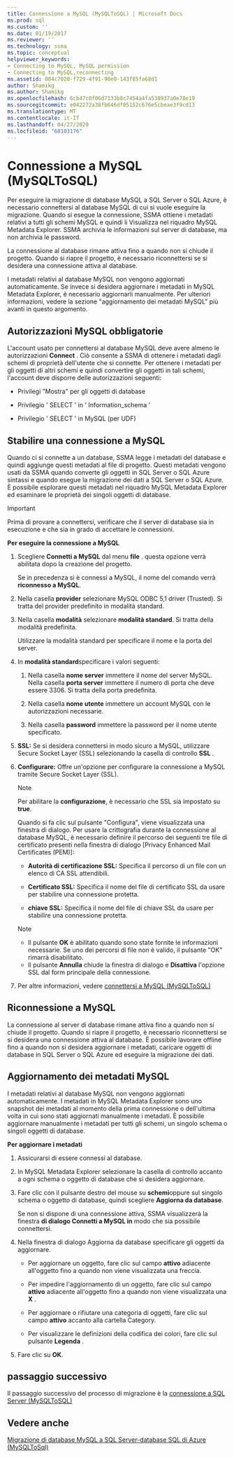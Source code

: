 ```yaml
---
title: Connessione a MySQL (MySQLToSQL) | Microsoft Docs
ms.prod: sql
ms.custom: ''
ms.date: 01/19/2017
ms.reviewer: ''
ms.technology: ssma
ms.topic: conceptual
helpviewer_keywords:
- Connecting to MySQL, MySQL permission
- Connecting to MySQL,reconnecting
ms.assetid: 084c7020-f729-4f91-90e0-143f85fa68d1
author: Shamikg
ms.author: Shamikg
ms.openlocfilehash: 6cb47c0f06d7133b8c7454a4fa538937a0e78e19
ms.sourcegitcommit: e042272a38fb646df05152c676e5cbeae3f9cd13
ms.translationtype: MT
ms.contentlocale: it-IT
ms.lasthandoff: 04/27/2020
ms.locfileid: "68103176"
---
```

# <a name="connecting-to-mysql-mysqltosql"></a>Connessione a MySQL (MySQLToSQL)
Per eseguire la migrazione di database MySQL a SQL Server o SQL Azure, è necessario connettersi al database MySQL di cui si vuole eseguire la migrazione. Quando si esegue la connessione, SSMA ottiene i metadati relativi a tutti gli schemi MySQL e quindi li Visualizza nel riquadro MySQL Metadata Explorer. SSMA archivia le informazioni sul server di database, ma non archivia le password.  
  
La connessione al database rimane attiva fino a quando non si chiude il progetto. Quando si riapre il progetto, è necessario riconnettersi se si desidera una connessione attiva al database.  
  
I metadati relativi al database MySQL non vengono aggiornati automaticamente. Se invece si desidera aggiornare i metadati in MySQL Metadata Explorer, è necessario aggiornarli manualmente. Per ulteriori informazioni, vedere la sezione "aggiornamento dei metadati MySQL" più avanti in questo argomento.  
  
## <a name="required-mysql-permissions"></a>Autorizzazioni MySQL obbligatorie  
L'account usato per connettersi al database MySQL deve avere almeno le autorizzazioni **Connect** . Ciò consente a SSMA di ottenere i metadati dagli schemi di proprietà dell'utente che si connette. Per ottenere i metadati per gli oggetti di altri schemi e quindi convertire gli oggetti in tali schemi, l'account deve disporre delle autorizzazioni seguenti:  
  
-   Privilegi "Mostra" per gli oggetti di database  
  
-   Privilegio ' SELECT ' in ' Information_schema '  
  
-   Privilegio ' SELECT ' in MySQL (per UDF)  
  
## <a name="establishing-a-connection-to-mysql"></a>Stabilire una connessione a MySQL  
Quando ci si connette a un database, SSMA legge i metadati del database e quindi aggiunge questi metadati al file di progetto. Questi metadati vengono usati da SSMA quando converte gli oggetti in SQL Server o SQL Azure sintassi e quando esegue la migrazione dei dati a SQL Server o SQL Azure. È possibile esplorare questi metadati nel riquadro MySQL Metadata Explorer ed esaminare le proprietà dei singoli oggetti di database.  
  
> [!IMPORTANT]  
> Prima di provare a connettersi, verificare che il server di database sia in esecuzione e che sia in grado di accettare le connessioni.  
  
**Per eseguire la connessione a MySQL**  
  
1.  Scegliere **Connetti a MySQL** dal menu **file** . questa opzione verrà abilitata dopo la creazione del progetto.  
  
    Se in precedenza si è connessi a MySQL, il nome del comando verrà **riconnesso a MySQL**.  
  
2.  Nella casella **provider** selezionare MySQL ODBC 5,1 driver (Trusted). Si tratta del provider predefinito in modalità standard.  
  
3.  Nella casella **modalità** selezionare **modalità standard**. Si tratta della modalità predefinita.  
  
    Utilizzare la modalità standard per specificare il nome e la porta del server.  
  
4.  In **modalità standard**specificare i valori seguenti:  
  
    1.  Nella casella **nome server** immettere il nome del server MySQL. Nella casella **porta server** immettere il numero di porta che deve essere 3306. Si tratta della porta predefinita.  
  
    2.  Nella casella **nome utente** immettere un account MySQL con le autorizzazioni necessarie.  
  
    3.  Nella casella **password** immettere la password per il nome utente specificato.  
  
5.  **SSL:** Se si desidera connettersi in modo sicuro a MySQL, utilizzare Secure Socket Layer (SSL) selezionando la casella di controllo **SSL** .  
  
6.  **Configurare:** Offre un'opzione per configurare la connessione a MySQL tramite Secure Socket Layer (SSL).  
  
    > [!NOTE]  
    > Per abilitare la **configurazione**, è necessario che SSL sia impostato su **true**.  
  
    Quando si fa clic sul pulsante "Configura", viene visualizzata una finestra di dialogo. Per usare la crittografia durante la connessione al database MySQL, è necessario definire il percorso dei seguenti tre file di certificato presenti nella finestra di dialogo [Privacy Enhanced Mail Certificates (PEM)]:  
  
    -   **Autorità di certificazione SSL:** Specifica il percorso di un file con un elenco di CA SSL attendibili.  
  
    -   **Certificato SSL:** Specifica il nome del file di certificato SSL da usare per stabilire una connessione protetta.  
  
    -   **chiave SSL:** Specifica il nome del file di chiave SSL da usare per stabilire una connessione protetta.  
  
    > [!NOTE]  
    > -   Il pulsante **OK** è abilitato quando sono state fornite le informazioni necessarie. Se uno dei percorsi di file non è valido, il pulsante "OK" rimarrà disabilitato.  
    > -   Il pulsante **Annulla** chiude la finestra di dialogo e **Disattiva** l'opzione SSL dal form principale della connessione.  
  
7.  Per altre informazioni, vedere [connettersi a MySQL &#40;MySQLToSQL&#41;](../../ssma/mysql/connect-to-mysql-mysqltosql.md)  
  
## <a name="reconnecting-to-mysql"></a>Riconnessione a MySQL  
La connessione al server di database rimane attiva fino a quando non si chiude il progetto. Quando si riapre il progetto, è necessario riconnettersi se si desidera una connessione attiva al database. È possibile lavorare offline fino a quando non si desidera aggiornare i metadati, caricare oggetti di database in SQL Server o SQL Azure ed eseguire la migrazione dei dati.  
  
## <a name="refreshing-mysql-metadata"></a>Aggiornamento dei metadati MySQL  
I metadati relativi al database MySQL non vengono aggiornati automaticamente. I metadati in MySQL Metadata Explorer sono uno snapshot dei metadati al momento della prima connessione o dell'ultima volta in cui sono stati aggiornati manualmente i metadati. È possibile aggiornare manualmente i metadati per tutti gli schemi, un singolo schema o singoli oggetti di database.  
  
**Per aggiornare i metadati**  
  
1.  Assicurarsi di essere connessi al database.  
  
2.  In MySQL Metadata Explorer selezionare la casella di controllo accanto a ogni schema o oggetto di database che si desidera aggiornare.  
  
3.  Fare clic con il pulsante destro del mouse su **schemi**oppure sul singolo schema o oggetto di database, quindi scegliere **Aggiorna da database**.  
  
    Se non si dispone di una connessione attiva, SSMA visualizzerà la finestra **di dialogo Connetti a MySQL in** modo che sia possibile connettersi.  
  
4.  Nella finestra di dialogo Aggiorna da database specificare gli oggetti da aggiornare.  
  
    -   Per aggiornare un oggetto, fare clic sul campo **attivo** adiacente all'oggetto fino a quando non viene visualizzata una freccia.  
  
    -   Per impedire l'aggiornamento di un oggetto, fare clic sul campo **attivo** adiacente all'oggetto fino a quando non viene visualizzata una **X** .  
  
    -   Per aggiornare o rifiutare una categoria di oggetti, fare clic sul campo **attivo** accanto alla cartella Category.  
  
    -   Per visualizzare le definizioni della codifica dei colori, fare clic sul pulsante **Legenda** .  
  
5.  Fare clic su **OK**.  
  
## <a name="next-step"></a>passaggio successivo  
Il passaggio successivo del processo di migrazione è la [connessione a SQL Server &#40;MySQLToSQL&#41;](../../ssma/mysql/connecting-to-sql-server-mysqltosql.md)  
  
## <a name="see-also"></a>Vedere anche  
[Migrazione di database MySQL a SQL Server-database SQL di Azure &#40;MySQLToSql&#41;](../../ssma/mysql/migrating-mysql-databases-to-sql-server-azure-sql-db-mysqltosql.md)  
  
